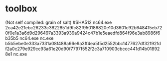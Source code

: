 # toolbox

(Not self compiled: grain of salt)
#SHA512
nc64.exe  2ca42e21ebc26233c3822851d9fc82f950186820e10d3601c92b648415eb720f0e1a3a6d9d296497a3393a939a9424c47b1e5eaedfd864f96e3ab8986f6b35b5  nc64.exe
nc.exe    b5b5ebe0e333a7331a08f488a66e9a3ff4ea5f5d2552bbc1477627df32f92fdf2a0c279e929cc93a61e20d90f7797f552f2c3a710903cbccc441d14b018928e1  nc.exe
